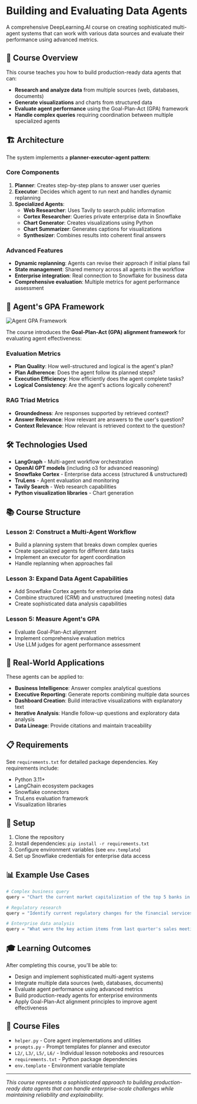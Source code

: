# Building and Evaluating Data Agents

A comprehensive DeepLearning.AI course on creating sophisticated multi-agent systems that can work with various data sources and evaluate their performance using advanced metrics.

## 🎯 Course Overview

This course teaches you how to build production-ready data agents that can:
- **Research and analyze data** from multiple sources (web, databases, documents)
- **Generate visualizations** and charts from structured data
- **Evaluate agent performance** using the Goal-Plan-Act (GPA) framework
- **Handle complex queries** requiring coordination between multiple specialized agents

## 🏗️ Architecture

The system implements a **planner-executor-agent pattern**:

### Core Components

1. **Planner**: Creates step-by-step plans to answer user queries
2. **Executor**: Decides which agent to run next and handles dynamic replanning
3. **Specialized Agents**:
   - **Web Researcher**: Uses Tavily to search public information
   - **Cortex Researcher**: Queries private enterprise data in Snowflake
   - **Chart Generator**: Creates visualizations using Python
   - **Chart Summarizer**: Generates captions for visualizations
   - **Synthesizer**: Combines results into coherent final answers

### Advanced Features

- **Dynamic replanning**: Agents can revise their approach if initial plans fail
- **State management**: Shared memory across all agents in the workflow
- **Enterprise integration**: Real connection to Snowflake for business data
- **Comprehensive evaluation**: Multiple metrics for agent performance assessment

## 🧠 Agent's GPA Framework

![Agent GPA Framework](gpa-framework.png)

The course introduces the **Goal-Plan-Act (GPA) alignment framework** for evaluating agent effectiveness:

### Evaluation Metrics

- **Plan Quality**: How well-structured and logical is the agent's plan?
- **Plan Adherence**: Does the agent follow its planned steps?
- **Execution Efficiency**: How efficiently does the agent complete tasks?
- **Logical Consistency**: Are the agent's actions logically coherent?

### RAG Triad Metrics

- **Groundedness**: Are responses supported by retrieved context?
- **Answer Relevance**: How relevant are answers to the user's question?
- **Context Relevance**: How relevant is retrieved context to the question?

## 🛠️ Technologies Used

- **LangGraph** - Multi-agent workflow orchestration
- **OpenAI GPT models** (including o3 for advanced reasoning)
- **Snowflake Cortex** - Enterprise data access (structured & unstructured)
- **TruLens** - Agent evaluation and monitoring
- **Tavily Search** - Web research capabilities
- **Python visualization libraries** - Chart generation

## 📚 Course Structure

### Lesson 2: Construct a Multi-Agent Workflow
- Build a planning system that breaks down complex queries
- Create specialized agents for different data tasks
- Implement an executor for agent coordination
- Handle replanning when approaches fail

### Lesson 3: Expand Data Agent Capabilities
- Add Snowflake Cortex agents for enterprise data
- Combine structured (CRM) and unstructured (meeting notes) data
- Create sophisticated data analysis capabilities

### Lesson 5: Measure Agent's GPA
- Evaluate Goal-Plan-Act alignment
- Implement comprehensive evaluation metrics
- Use LLM judges for agent performance assessment

## 🚀 Real-World Applications

These agents can be applied to:
- **Business Intelligence**: Answer complex analytical questions
- **Executive Reporting**: Generate reports combining multiple data sources
- **Dashboard Creation**: Build interactive visualizations with explanatory text
- **Iterative Analysis**: Handle follow-up questions and exploratory data analysis
- **Data Lineage**: Provide citations and maintain traceability

## 📋 Requirements

See `requirements.txt` for detailed package dependencies. Key requirements include:

- Python 3.11+
- LangChain ecosystem packages
- Snowflake connectors
- TruLens evaluation framework
- Visualization libraries

## 🔧 Setup

1. Clone the repository
2. Install dependencies: `pip install -r requirements.txt`
3. Configure environment variables (see `env.template`)
4. Set up Snowflake credentials for enterprise data access

## 📊 Example Use Cases

```python
# Complex business query
query = "Chart the current market capitalization of the top 5 banks in the US?"

# Regulatory research
query = "Identify current regulatory changes for the financial services industry in the US."

# Enterprise data analysis
query = "What were the key action items from last quarter's sales meetings?"
```

## 🎓 Learning Outcomes

After completing this course, you'll be able to:
- Design and implement sophisticated multi-agent systems
- Integrate multiple data sources (web, databases, documents)
- Evaluate agent performance using advanced metrics
- Build production-ready agents for enterprise environments
- Apply Goal-Plan-Act alignment principles to improve agent effectiveness

## 📝 Course Files

- `helper.py` - Core agent implementations and utilities
- `prompts.py` - Prompt templates for planner and executor
- `L2/`, `L3/`, `L5/`, `L6/` - Individual lesson notebooks and resources
- `requirements.txt` - Python package dependencies
- `env.template` - Environment variable template

---

*This course represents a sophisticated approach to building production-ready data agents that can handle enterprise-scale challenges while maintaining reliability and explainability.*
